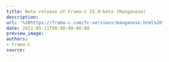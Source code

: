 ```yaml
---
title: Beta release of Frama-C 25.0~beta (Manganese)
description:
url: '%20https://frama-c.com/fc-versions/manganese.html%20'
date: 2022-05-11T00:00:00-00:00
preview_image:
authors:
- Frama-C
source:
---
```



